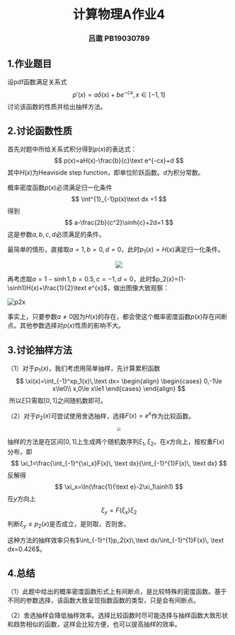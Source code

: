 <h1 align = 'center'>计算物理A作业4</h1>

<h3 align = 'center'>吕遨 PB19030789</h3>

## 1.作业题目

设pdf函数满足关系式
$$
p'(x)=a\delta(x)+be^{-cx},x\in[-1,1]
$$
讨论该函数的性质并给出抽样方法。



## 2.讨论函数性质

首先对题中所给关系式积分得到$p(x)$的表达式：
$$
p(x)=aH(x)-\frac{b}{c}\text e^{-cx}+d
$$
其中$H(x)$为Heaviside step function，即单位阶跃函数。$d$为积分常数。

概率密度函数$p(x)$必须满足归一化条件
$$
\int^{1}_{-1}p(x)\text dx =1
$$
得到
$$
a-\frac{2b}{c^2}\sinh{c}+2d=1
$$
这是参数$a,b,c,d$必须满足的条件。

最简单的情形，直接取$a=1,b=0,d=0$，此时$p_1(x)=H(x)$满足归一化条件。

<div align='center'>
    <img src="heaviside.png" style="zoom:100%;">
</div>

再考虑取$a=1-\sinh1,b=0.5,c=-1,d=0$，此时$p_2(x)=(1-\sinh1)H(x)+\frac{1}{2}\text e^{x}$，做出图像大致观察：

![p2x](E:\Computational_Physics\hw4\p2x.png)

事实上，只要参数$a\neq0$因为$H(x)$的存在，都会使这个概率密度函数$p(x)$存在间断点。其他参数选择对$p(x)$性质的影响不大。



## 3.讨论抽样方法

（1）对于$p_1(x)$，我们考虑用简单抽样，先计算累积函数
$$
\xi(x)=\int_{-1}^xp_1(x)\,\text dx=
\begin{align}
\begin{cases}
0,-1\le x\le0\\
x,0\le x\le1
\end{cases}
\end{align}
$$
​       所以$\xi$只需取$[0,1]$之间随机数即可。



（2）对于$p_2(x)$可尝试使用舍选抽样，选择$F(x)=e^{x}$作为比较函数。

<div align='center'>
    <img src="bijao.png" style="zoom:50%;">
</div>





 抽样的方法是在区间$[0,1]$上生成两个随机数序列$\xi_1,\xi_2$。在$x$方向上，按权重$F(x)$分布，即
$$
\xi_1=\frac{\int_{-1}^{\xi_x}F(x)\, \text dx}{\int_{-1}^{1}F(x)\, \text dx}
$$
反解得
$$
\xi_x=\ln(\frac{1}{\text e}-2\xi_1\sinh1)
$$
在$y$方向上
$$
\xi_y=F(\xi_x)\xi_2
$$
判断$\xi_y\le p_2(x)$是否成立，是则取，否则舍。

这种方法的抽样效率只有$\int_{-1}^{1}p_2(x)\,\text dx/\int_{-1}^{1}F(x)\, \text dx=0.426$。



## 4.总结

（1）此题中给出的概率密度函数形式上有间断点，是比较特殊的密度函数。基于不同的参数选择，该函数大致呈现指数函数的类型，只是会有间断点。

（2）舍选抽样会降低抽样效率。选择比较函数时尽可能选择与抽样函数大致形状和趋势相似的函数，这样会比较方便，也可以提高抽样的效率。
